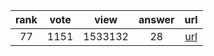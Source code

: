 
| rank | vote | view | answer | url |
|:-:|:-:|:-:|:-:|:-:|
|77|1151|1533132|28| [url](http://stackoverflow.com/questions/11346283/renaming-columns-in-pandas) |

